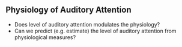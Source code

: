 ## Physiology of Auditory Attention

- Does level of auditory attention modulates the physiology?
- Can we predict (e.g. estimate) the level of auditory attention from physiological measures?
